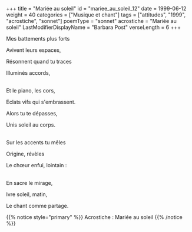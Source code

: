 +++
title = "Mariée au soleil"
id = "mariee_au_soleil_12"
date = 1999-06-12
weight = 40
categories = ["Musique et chant"]
tags = ["attitudes", "1999", "acrostiche", "sonnet"]
poemType = "sonnet"
acrostiche = "Mariée au soleil"
LastModifierDisplayName = "Barbara Post"
verseLength = 6
+++

Mes battements plus forts

Avivent leurs espaces,

Résonnent quand tu traces

Illuminés accords,

 \
Et le piano, les cors,

Eclats vifs qui s'embrassent.

Alors tu te dépasses,

Unis soleil au corps.

 \
Sur les accents tu mêles

Origine, révèles

Le chœur enfui, lointain :

 \
En sacre le mirage,

Ivre soleil, matin,

Le chant comme partage.

{{% notice style="primary" %}}
Acrostiche : Mariée au soleil
{{% /notice %}}
